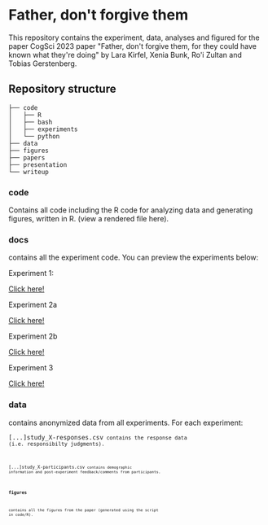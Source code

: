 # Father, don't forgive them

This repository contains the experiment, data, analyses and figured for the paper CogSci 2023 paper "Father, don't forgive them, for they could have known what they're doing" by Lara Kirfel, Xenia Bunk, Ro'i Zultan and Tobias Gerstenberg.


## Repository structure 

```
├── code
│   ├── R
│   ├── bash
│   ├── experiments
│   └── python
├── data
├── figures
├── papers
├── presentation
└── writeup
```

### code 

Contains all code including the R code for analyzing data and generating figures, written in R. (view a rendered file here).

### docs

contains all the experiment code. You can preview the experiments below:

Experiment 1: <p><a href="https://cicl-stanford.github.io/willful_ignorance/experiment1/index.html?condition=1">Click here!</a></p>
Experiment 2a <p><a href="https://cicl-stanford.github.io/willful_ignorance/experiment2/index.html?condition=1">Click here!</a></p>
Experiment 2b <p><a href="https://cicl-stanford.github.io/willful_ignorance/experiment3/index.html?condition=1">Click here!</a></p>
Experiment 3 <p><a href="https://cicl-stanford.github.io/willful_ignorance/experiment4/index.html?condition=1">Click here!</a></p>


### data 

contains anonymized data from all experiments. For each experiment:

<code>[...]study_X-responses.csv<code> contains the response data (i.e. responsibilty judgments).

<code>[...]study_X-participants.csv<code> contains demographic information and post-experiment feedback/comments from participants.

### figures 

contains all the figures from the paper (generated using the script in code/R).


